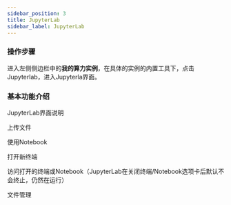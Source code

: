 ```yaml
---
sidebar_position: 3
title: JupyterLab
sidebar_label: JupyterLab
---
```

### 操作步骤

进入左侧侧边栏中的**我的算力实例**，在具体的实例的内置工具下，点击Jupyterlab，进入Jupyterla界面。

### 基本功能介绍

JupyterLab界面说明

上传文件

使用Notebook

打开新终端

访问打开的终端或Notebook（JupyterLab在关闭终端/Notebook选项卡后默认不会终止，仍然在运行）

文件管理